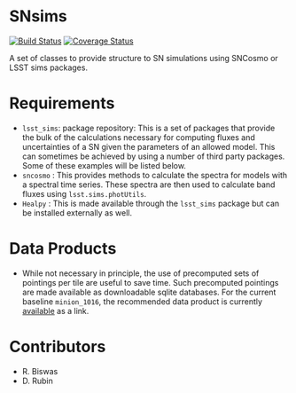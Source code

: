 # SNsims
[![Build Status](https://travis-ci.org/rbiswas4/SNsims.svg?branch=master)](https://travis-ci.org/rbiswas4/SNsims.svg?branch=master) [![Coverage Status](https://coveralls.io/repos/github/rbiswas4/SNsims/badge.svg)](https://coveralls.io/github/rbiswas4/SNsims)

A set of classes to provide structure to SN simulations using SNCosmo or LSST sims packages.

# Requirements 
- `lsst_sims`: package repository: This is a set of packages that provide the bulk of the calculations necessary for computing fluxes and uncertainties of a SN given the parameters of an allowed model. This can sometimes be achieved by using a number of third party packages. Some of these examples will be listed below.
- `sncosmo` : This provides methods to calculate the spectra for models with a spectral time series. These spectra are then used to calculate band fluxes using `lsst.sims.photUtils`.
- `Healpy` : This is made available through the `lsst_sims` package but can be installed externally as well. 

# Data Products
- While not necessary in principle, the use of precomputed sets of pointings per tile are useful to save time. Such precomputed pointings are made available as downloadable sqlite databases. For the current baseline `minion_1016`, the recommended data product is currently [available](http://astro.washington.edu/sim_data/hpOpSim/healpixelized_MINION_1016_256_64_indexed_ddfnodith.db.gz) as a link.

# Contributors
- R. Biswas
- D. Rubin
